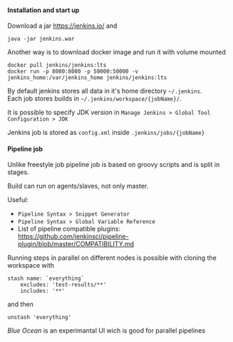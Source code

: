 #### Installation and start up
Download a jar https://jenkins.io/ and
```
java -jar jenkins.war
```

Another way is to download docker image and run it with volume mounted
```
docker pull jenkins/jenkins:lts
docker run -p 8080:8080 -p 50000:50000 -v jenkins_home:/var/jenkins_home jenkins/jenkins:lts
```

By default jenkins stores all data in it's home directory `~/.jenkins`.\
Each job stores builds in `~/.jenkins/workspace/{jobName}/`.

It is possible to specify JDK version in  `Manage Jenkins > Global Tool Configuration > JDK`

Jenkins job is stored as `config.xml` inside `.jenkins/jobs/{jobName}`

#### Pipeline job
Unlike freestyle job pipeline job is based on groovy scripts and is split in stages.

Build can run on agents/slaves, not only master.

Useful:
- `Pipeline Syntax > Snippet Generator`
- `Pipeline Syntax > Global Variable Reference`
- List of pipeline compatible plugins: https://github.com/jenkinsci/pipeline-plugin/blob/master/COMPATIBILITY.md

Running steps in parallel on different nodes is possible with cloning the workspace with
```
stash name: `everything`
    excludes: 'test-results/**'
    includes: '**'
```
and then 
```
unstash 'everything'
```

*Blue Ocean* is an experimantal UI wich is good for parallel pipelines
